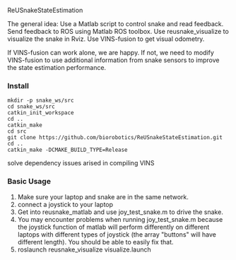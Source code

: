 ReUSnakeStateEstimation

The general idea: Use a Matlab script to control snake and read feedback. Send feedback to ROS using Matlab ROS toolbox. Use reusnake_visualize to visualize the snake in Rviz.
Use VINS-fusion to get visual odometry.

If VINS-fusion can work alone, we are happy. If not, we need to modify VINS-fusion to use additional information from snake sensors to improve the state estimation performance. 

### Install 
```shell
mkdir -p snake_ws/src
cd snake_ws/src
catkin_init_workspace
cd ..
catkin_make
cd src
git clone https://github.com/biorobotics/ReUSnakeStateEstimation.git
cd ..
catkin_make -DCMAKE_BUILD_TYPE=Release
```

solve dependency issues arised in compiling VINS

### Basic Usage

1. Make sure your laptop and snake are in the same network. 
2. connect a joystick to your laptop
3. Get into reusnake_matlab and use joy_test_snake.m to drive the snake.
4. You may encounter problems when running joy_test_snake.m because the joystick function of matlab will perform differently on different laptops with different types of joystick (the array "buttons" will have different length). You should be able to easily fix that.
5. roslaunch reusnake_visualize visualize.launch
